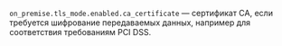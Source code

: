 `on_premise.tls_mode.enabled.ca_certificate` — сертификат CA, если требуется шифрование передаваемых данных, например для соответствия требованиям PCI DSS.
